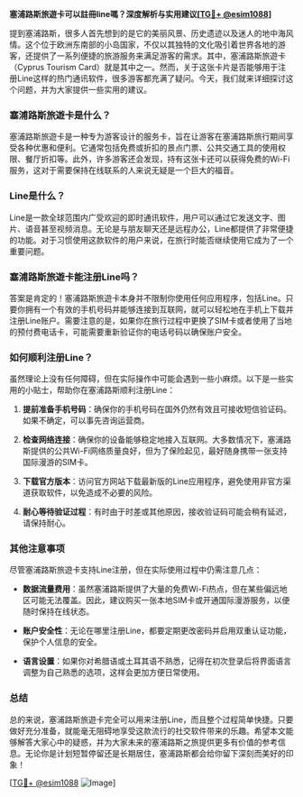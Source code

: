**塞浦路斯旅遊卡可以註冊line嗎？深度解析与实用建议[[TG💪+ @esim1088](https://t.me/s/esim1088)]**

提到塞浦路斯，很多人首先想到的是它的美丽风景、历史遗迹以及迷人的地中海风情。这个位于欧洲东南部的小岛国家，不仅以其独特的文化吸引着世界各地的游客，还提供了一系列便捷的旅游服务来满足游客的需求。其中，塞浦路斯旅遊卡（Cyprus Tourism Card）就是其中之一。然而，关于这张卡片是否能够用于注册Line这样的热门通讯软件，很多游客都充满了疑问。今天，我们就来详细探讨这个问题，并为大家提供一些实用的建议。

### 塞浦路斯旅遊卡是什么？

塞浦路斯旅遊卡是一种专为游客设计的服务卡，旨在让游客在塞浦路斯旅行期间享受各种优惠和便利。它通常包括免费或折扣的景点门票、公共交通工具的使用权限、餐厅折扣等。此外，许多游客还会发现，持有这张卡还可以获得免费的Wi-Fi服务，这对于需要保持在线联系的人来说无疑是一个巨大的福音。

### Line是什么？

Line是一款全球范围内广受欢迎的即时通讯软件，用户可以通过它发送文字、图片、语音甚至视频消息。无论是与朋友聊天还是远程办公，Line都提供了非常便捷的功能。对于习惯使用这款软件的用户来说，在旅行时能否继续使用它成为了一个重要问题。

### 塞浦路斯旅遊卡能注册Line吗？

答案是肯定的！塞浦路斯旅遊卡本身并不限制你使用任何应用程序，包括Line。只要你拥有一个有效的手机号码并能够连接到互联网，就可以轻松地在手机上下载并注册Line账户。需要注意的是，如果你在旅行过程中更换了SIM卡或者使用了当地的预付费电话卡，可能需要重新验证你的电话号码以确保账户安全。

### 如何顺利注册Line？

虽然理论上没有任何障碍，但在实际操作中可能会遇到一些小麻烦。以下是一些实用的小贴士，帮助你在塞浦路斯顺利注册Line：

1. **提前准备手机号码**：确保你的手机号码在国外仍然有效且可接收短信验证码。如果不确定，可以事先咨询运营商。
   
2. **检查网络连接**：确保你的设备能够稳定地接入互联网。大多数情况下，塞浦路斯提供的公共Wi-Fi网络质量良好，但为了保险起见，最好随身携带一张支持国际漫游的SIM卡。

3. **下载官方版本**：访问官方网站下载最新版的Line应用程序，避免使用非官方渠道获取软件，以免造成不必要的风险。

4. **耐心等待验证过程**：有时由于时差或其他原因，接收验证码可能会稍有延迟，请保持耐心。

### 其他注意事项

尽管塞浦路斯旅遊卡支持Line注册，但在实际使用过程中仍需注意几点：

- **数据流量费用**：虽然塞浦路斯提供了大量的免费Wi-Fi热点，但在某些偏远地区可能无法覆盖。因此，建议购买一张本地SIM卡或开通国际漫游服务，以便随时保持在线状态。
  
- **账户安全性**：无论在哪里注册Line，都要定期更改密码并启用双重认证功能，保护个人信息的安全。

- **语言设置**：如果你对希腊语或土耳其语不熟悉，记得在初次登录后将界面语言调整为自己熟悉的选项，这样会更加方便日常使用。

### 总结

总的来说，塞浦路斯旅遊卡完全可以用来注册Line，而且整个过程简单快捷。只要做好充分准备，就能毫无阻碍地享受这款流行的社交软件带来的乐趣。希望本文能够解答大家心中的疑惑，并为大家未来的塞浦路斯之旅提供更多有价值的参考信息。无论你是计划短暂停留还是长期居住，塞浦路斯都会给你留下深刻而美好的印象！

[[TG💪+ @esim1088](https://t.me/s/esim1088) ![Image](https://i.postimg.cc/4NQfJmqS/Snipaste-2025-05-13-00-14-12.png)]